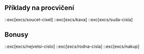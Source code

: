 ## Příklady na procvičení

::exc[excs/soucet-cisel]
::exc[excs/kava]
::exc[excs/suda-cisla]

## Bonusy

::exc[excs/nejvetsi-cislo]
::exc[excs/rodna-cisla]
::exc[excs/nakup]
